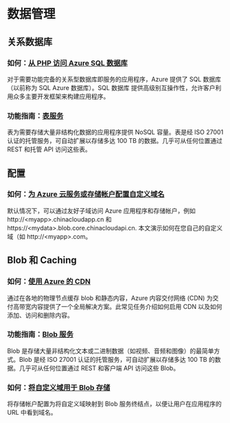 <properties 
  pageTitle="Php-数据管理 - Azure 微软云"
  metakeywords="" 
  description="" 
  services="" 
  documentationCenter="php" 
  authors="" 
  manager="Tiffena" 
  editor="EricChen"/>
<tags ms.service=""
    ms.date=""
    wacn.date="04/11/2015"
    />


<h1 id="menu-php-data">数据管理</h1>
<h2 id="header-0">关系数据库</h2>
<!--
<h3>功能指南：<a href="/documentation/articles/store-php-create-mysql-database/">MySQL–as-a-service</a></h3>
<p>MySQL 由 ClearDB 作为一项服务提供，可通过 Azure 应用商店获得。了解如何在 Azure 数据中心中设置 MySQL 数据库并从任何应用程序连接到该数据库。</p>-->
<h3>如何：<a href="/documentation/articles/sql-database-php-how-to-use/">从 PHP 访问 Azure SQL 数据库</a></h3>
<p>对于需要功能完备的关系型数据库即服务的应用程序，Azure 提供了 SQL 数据库（以前称为 SQL Azure 数据库）。SQL 数据库 提供高级别互操作性，允许客户利用众多主要开发框架来构建应用程序。</p>
<!--
<h2 id="header-1">NoSQL</h2>
<h3>功能指南：<a href="/documentation/articles/store-mongolab-php-create-mongodb/">MongoDB-as-a-service</a></h3>
<p>MongoDB 由 MongoLab 作为一项服务提供，可通过 Azure 应用商店获得。了解如何在 Azure 数据中心中设置 MongoDB 并从任何应用程序连接到它。</p>-->
<h3>功能指南：<a href="/documentation/articles/storage-php-how-to-use-table-storage/">表服务</a></h3>
<p>表为需要存储大量非结构化数据的应用程序提供 NoSQL 容量。表是经 ISO 27001 认证的托管服务，可自动扩展以存储多达 100 TB 的数据。几乎可从任何位置通过 REST 和托管 API 访问这些表。</p>
<!--
<h3>功能指南：<a href="/documentation/articles/store-mongodb-virtual-machines-linux-install-centos/">通过 Azure 在 CentOS Linux 虚拟机上安装 MongoDB</a></h3>
<p>了解如何使用 Azure 管理门户从市场中选择并安装 Linux 虚拟机、如何使用 SSH 或 PuTTY 连接到虚拟机以及如何在虚拟机上安装 MongoDB。</p>-->
<h2 id="header-2">配置</h2>
<h3>如何：<a href="/documentation/articles/web-sites-custom-domain-name/">为 Azure 云服务或存储帐户配置自定义域名</a></h3>
<p>默认情况下，可以通过友好子域访问 Azure 应用程序和存储帐户，例如 http://&lt;myapp&gt;.chinacloudapp.cn 和 https://&lt;mydata&gt;.blob.core.chinacloudapi.cn. 本文演示如何在您自己的自定义域（如 http://&lt;myapp&gt;.com。</p>
<h2 id="header-3">Blob 和 Caching</h2>
<h3>如何：<a href="/documentation/articles/cdn-how-to-use/">使用 Azure 的 CDN</a></h3>
<p>通过在各地的物理节点缓存 blob 和静态内容，Azure 内容交付网络 (CDN) 为交付高带宽内容提供了一个全局解决方案。此常见任务介绍如何启用 CDN 以及如何添加、访问和删除内容。</p>
<h3>功能指南：<a href="/documentation/articles/storage-php-how-to-use-blobs/">Blob 服务</a></h3>
<p>Blob 是存储大量非结构化文本或二进制数据（如视频、音频和图像）的最简单方式。Blob 是经 ISO 27001 认证的托管服务，可自动扩展以存储多达 100 TB 的数据。几乎可从任何位置通过 REST 和客户端 API 访问这些 Blob。</p>
<h3>如何：<a href="/documentation/articles/storage-custom-domain-name/">将自定义域用于 Blob 存储</a></h3>
<p>将存储帐户配置为将自定义域映射到 Blob 服务终结点，以便让用户在应用程序的 URL 中看到域名。</p>
